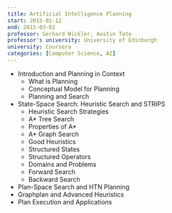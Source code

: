 ```yaml
---
title: Artificial Intelligence Planning
start: 2015-01-12
end: 2015-03-02
professor: Gerhard Wickler, Austin Tate
professor's university: University of Edinburgh
university: Coursera
categories: [Computer Science, AI]
---
```

- Introduction and Planning in Context
  - What is Planning
  - Conceptual Model for Planning
  - Planning and Search
- State-Space Search: Heuristic Search and STRIPS
  - Heuristic Search Strategies
  - A* Tree Search
  - Properties of A*
  - A* Graph Search
  - Good Heuristics
  - Structured States
  - Structured Operators
  - Domains and Problems
  - Forward Search
  - Backward Search
- Plan-Space Search and HTN Planning
- Graphplan and Advanced Heuristics
- Plan Execution and Applications
